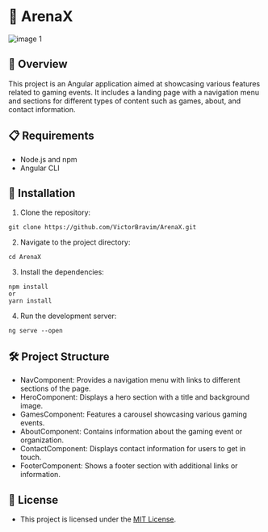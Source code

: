 # 👾 ArenaX

![image 1](https://github.com/VictorBravim/ArenaX/assets/122113588/66c50612-f8b7-4522-9043-05da0c0114aa)

## 🚀 Overview

This project is an Angular application aimed at showcasing various features related to gaming events. It includes a landing page with a navigation menu and sections for different types of content such as games, about, and contact information.

## 📋 Requirements

- Node.js and npm 
- Angular CLI

## 🔧 Installation

1. Clone the repository:

```
git clone https://github.com/VictorBravim/ArenaX.git
```

2. Navigate to the project directory:

```
cd ArenaX
```

3. Install the dependencies:

```
npm install
or
yarn install
```

4. Run the development server:

```
ng serve --open
```

## 🛠️ Project Structure

- NavComponent: Provides a navigation menu with links to different sections of the page.
- HeroComponent: Displays a hero section with a title and background image.
- GamesComponent: Features a carousel showcasing various gaming events.
- AboutComponent: Contains information about the gaming event or organization.
- ContactComponent: Displays contact information for users to get in touch.
- FooterComponent: Shows a footer section with additional links or information.

## 📄 License

- This project is licensed under the [MIT License](LICENSE).
